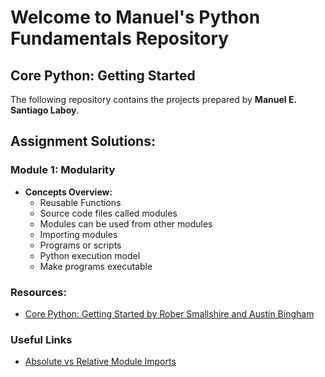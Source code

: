 # Welcome to Manuel's Python Fundamentals Repository

## Core Python: Getting Started

The following repository contains the projects prepared by **Manuel E. Santiago Laboy**.

## Assignment Solutions:
### Module 1: Modularity

- **Concepts Overview:**
    - Reusable Functions
    - Source code files called modules
    - Modules can be used from other modules
    - Importing modules
    - Programs or scripts
    - Python execution model
    - Make programs executable

### Resources:
- [Core Python: Getting Started by Rober Smallshire and Austin Bingham](https://app.pluralsight.com/library/courses/getting-started-python-core)

### Useful Links
- [Absolute vs Relative Module Imports](https://realpython.com/absolute-vs-relative-python-imports/)


